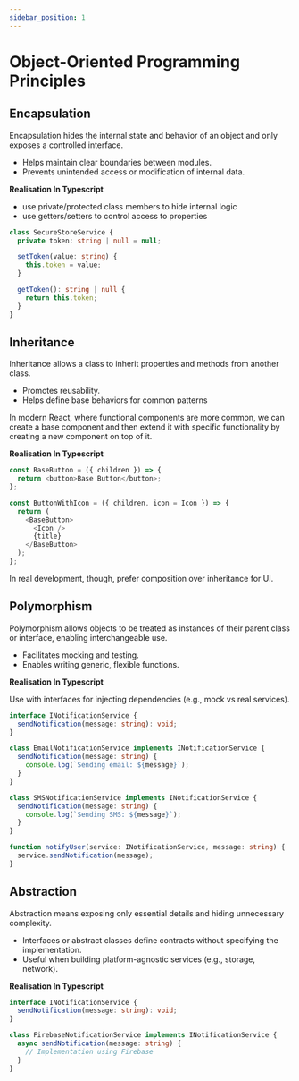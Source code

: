 ```yaml
---
sidebar_position: 1
---
```


# Object-Oriented Programming Principles

## Encapsulation

Encapsulation hides the internal state and behavior of an object and only
exposes a controlled interface.

- Helps maintain clear boundaries between modules.
- Prevents unintended access or modification of internal data.

**Realisation In Typescript**

- use private/protected class members to hide internal logic
- use getters/setters to control access to properties

```typescript
class SecureStoreService {
  private token: string | null = null;

  setToken(value: string) {
    this.token = value;
  }

  getToken(): string | null {
    return this.token;
  }
}
```

## Inheritance

Inheritance allows a class to inherit properties and methods from another class.

- Promotes reusability.
- Helps define base behaviors for common patterns

In modern React, where functional components are more common, we can create a
base component and then extend it with specific functionality by creating a new
component on top of it.

**Realisation In Typescript**

```typescript
const BaseButton = ({ children }) => {
  return <button>Base Button</button>;
};

const ButtonWithIcon = ({ children, icon = Icon }) => {
  return (
    <BaseButton>
      <Icon />
      {title}
    </BaseButton>
  );
};
```

In real development, though, prefer composition over inheritance for UI.

## Polymorphism

Polymorphism allows objects to be treated as instances of their parent class or
interface, enabling interchangeable use.

- Facilitates mocking and testing.
- Enables writing generic, flexible functions.

**Realisation In Typescript**

Use with interfaces for injecting dependencies (e.g., mock vs real services).

```typescript
interface INotificationService {
  sendNotification(message: string): void;
}

class EmailNotificationService implements INotificationService {
  sendNotification(message: string) {
    console.log(`Sending email: ${message}`);
  }
}

class SMSNotificationService implements INotificationService {
  sendNotification(message: string) {
    console.log(`Sending SMS: ${message}`);
  }
}

function notifyUser(service: INotificationService, message: string) {
  service.sendNotification(message);
}
```

## Abstraction

Abstraction means exposing only essential details and hiding unnecessary
complexity.

- Interfaces or abstract classes define contracts without specifying the
  implementation.
- Useful when building platform-agnostic services (e.g., storage, network).

**Realisation In Typescript**

```typescript
interface INotificationService {
  sendNotification(message: string): void;
}

class FirebaseNotificationService implements INotificationService {
  async sendNotification(message: string) {
    // Implementation using Firebase
  }
}
```
